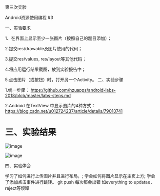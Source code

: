 第三次实验

Android资源使用编程 #3

一、实验要求

1、在界面上显示至少一张图片（按照自己的题目添加）；

2.提交res/drawable及图片使用的代码；

3.提交res/values, res/layout等其他代码；

4.将应用运行结果截图，放到实验报告中；

5.点击图片（或按钮）时，打开另一个Activity。
二、实验步骤

1.统一步骤：
https://github.com/hzuapps/android-labs-2018/blob/master/labs-steps.md

2.Android 在TextView 中显示图片的4种方式：
https://blog.csdn.net/u012724237/article/details/79010741

# 三、实验结果

![image](https://github.com/zjy869827329/android-labs-2018/blob/master/soft1614080902115/%E9%A1%B5%E9%9D%A21.png)

![image](https://github.com/zjy869827329/android-labs-2018/blob/master/soft1614080902115/%E9%A1%B5%E9%9D%A22.png)


四、实验体会

学习了如何进行上传图片并且进行布局，;
学会如何将图片显示在主页上方;
学会了添加点击事件进行跳转。
git push 每次都会出错 如everything to updatae，reject等烦躁
